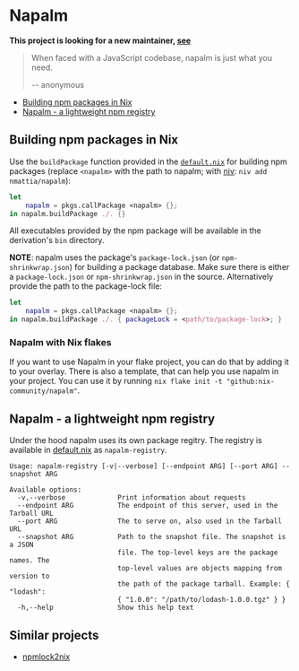 # Napalm

**This project is looking for a new maintainer, [see](https://github.com/nix-community/napalm/issues/34)**

> When faced with a JavaScript codebase, napalm is just what you need.
>
> -- anonymous

* [Building npm packages in Nix](#building-npm-packages-in-nix)
* [Napalm - a lightweight npm registry](#napalm---a-lightweight-npm-registry)

## Building npm packages in Nix

Use the `buildPackage` function provided in the [`default.nix`](./default.nix)
for building npm packages (replace `<napalm>` with the path to napalm;
with [niv]: `niv add nmattia/napalm`):

``` nix
let
    napalm = pkgs.callPackage <napalm> {};
in napalm.buildPackage ./. {}
```

All executables provided by the npm package will be available in the
derivation's `bin` directory.

**NOTE**: napalm uses the package's `package-lock.json` (or
`npm-shrinkwrap.json`) for building a package database. Make sure there is
either a `package-lock.json` or `npm-shrinkwrap.json` in the source.
Alternatively provide the path to the package-lock file:

``` nix
let
    napalm = pkgs.callPackage <napalm> {};
in napalm.buildPackage ./. { packageLock = <path/to/package-lock>; }
```

### Napalm with Nix flakes

If you want to use Napalm in your flake project, you can do that by adding it to your overlay. There is also a template, that can help you use napalm in your project. You can use it by running `nix flake init -t "github:nix-community/napalm"`.

## Napalm - a lightweight npm registry

Under the hood napalm uses its own package regitry. The registry is available
in [default.nix](./default.nix) as `napalm-registry`.

```
Usage: napalm-registry [-v|--verbose] [--endpoint ARG] [--port ARG] --snapshot ARG

Available options:
  -v,--verbose             Print information about requests
  --endpoint ARG           The endpoint of this server, used in the Tarball URL
  --port ARG               The to serve on, also used in the Tarball URL
  --snapshot ARG           Path to the snapshot file. The snapshot is a JSON
                           file. The top-level keys are the package names. The
                           top-level values are objects mapping from version to
                           the path of the package tarball. Example: { "lodash":
                           { "1.0.0": "/path/to/lodash-1.0.0.tgz" } }
  -h,--help                Show this help text
```

[niv]: https://github.com/nmattia/niv


## Similar projects

- [npmlock2nix](https://github.com/tweag/npmlock2nix)
